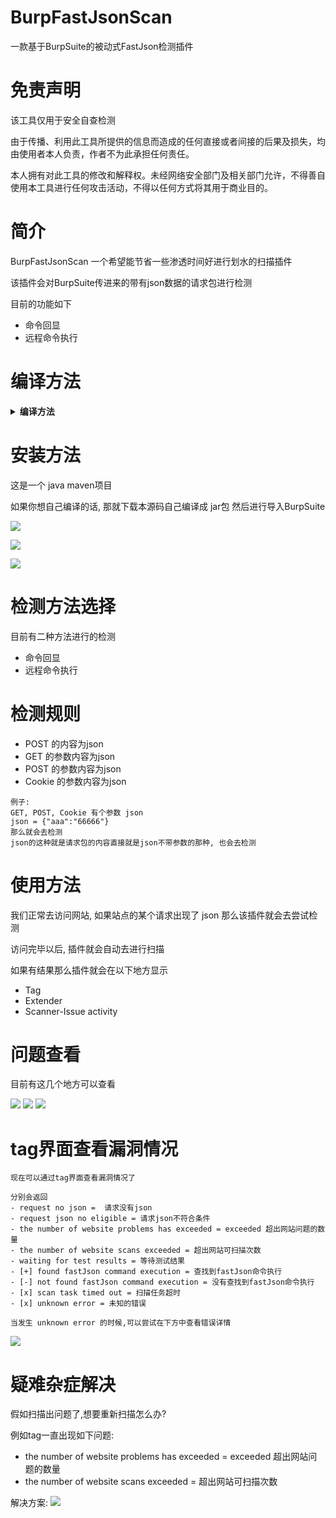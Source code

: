 # BurpFastJsonScan
一款基于BurpSuite的被动式FastJson检测插件

# 免责声明
该工具仅用于安全自查检测

由于传播、利用此工具所提供的信息而造成的任何直接或者间接的后果及损失，均由使用者本人负责，作者不为此承担任何责任。

本人拥有对此工具的修改和解释权。未经网络安全部门及相关部门允许，不得善自使用本工具进行任何攻击活动，不得以任何方式将其用于商业目的。

# 简介
BurpFastJsonScan 一个希望能节省一些渗透时间好进行划水的扫描插件

该插件会对BurpSuite传进来的带有json数据的请求包进行检测

目前的功能如下
- 命令回显
- 远程命令执行

# 编译方法

<details>
<summary><b>编译方法</b></summary>

这是一个 java maven项目

java版本为 1.8

导入idea,打开刚刚好下载好的源码

![](./images/1.png)

打开: /BurpFastJsonScan/pom.xml 安装对应的包,第一次安装依赖包需要比较久,慢慢等不要急

![](./images/2.png)

![](./images/3.png)

编译文件地址: /BurpFastJsonScan/target/BurpFastJsonScan/

jar包地址: /BurpFastJsonScan/target/BurpFastJsonScan/BurpFastJsonScan.jar

项目配置文件地址: /BurpFastJsonScan/target/BurpFastJsonScan/resources/config.yml

接着拿着这个jar包, 导入BurpSuite即可

</details>

# 安装方法
这是一个 java maven项目

如果你想自己编译的话, 那就下载本源码自己编译成 jar包 然后进行导入BurpSuite

![](./images/8.png)

![](./images/9.png)

![](./images/10.png)

# 检测方法选择

目前有二种方法进行的检测
- 命令回显
- 远程命令执行

# 检测规则

- POST 的内容为json
- GET 的参数内容为json
- POST 的参数内容为json
- Cookie 的参数内容为json

```
例子:
GET, POST, Cookie 有个参数 json
json = {"aaa":"66666"}
那么就会去检测
json的这种就是请求包的内容直接就是json不带参数的那种, 也会去检测
```

# 使用方法
我们正常去访问网站, 如果站点的某个请求出现了 json 那么该插件就会去尝试检测

访问完毕以后, 插件就会自动去进行扫描

如果有结果那么插件就会在以下地方显示
- Tag
- Extender
- Scanner-Issue activity

# 问题查看

目前有这几个地方可以查看

![](./images/4.png)
![](./images/5.png)
![](./images/6.png)

# tag界面查看漏洞情况

```
现在可以通过tag界面查看漏洞情况了

分别会返回
- request no json =  请求没有json
- request json no eligible = 请求json不符合条件
- the number of website problems has exceeded = exceeded 超出网站问题的数量
- the number of website scans exceeded = 超出网站可扫描次数
- waiting for test results = 等待测试结果
- [+] found fastJson command execution = 查找到fastJson命令执行
- [-] not found fastJson command execution = 没有查找到fastJson命令执行
- [x] scan task timed out = 扫描任务超时
- [x] unknown error = 未知的错误

当发生 unknown error 的时候,可以尝试在下方中查看错误详情
```

![](./images/7.png)

# 疑难杂症解决

假如扫描出问题了,想要重新扫描怎么办?

例如tag一直出现如下问题:
- the number of website problems has exceeded = exceeded 超出网站问题的数量
- the number of website scans exceeded = 超出网站可扫描次数

解决方案:
![](./images/11.png)
